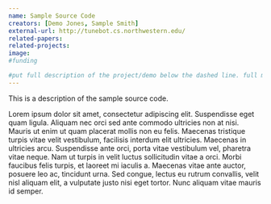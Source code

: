 ```yaml
---
name: Sample Source Code
creators: [Demo Jones, Sample Smith]
external-url: http://tunebot.cs.northwestern.edu/
related-papers:
related-projects:
image:
#funding

#put full description of the project/demo below the dashed line. full markdown is supported.
---
```


This is a description of the sample source code. 

Lorem ipsum dolor sit amet, consectetur adipiscing elit. Suspendisse eget quam ligula. Aliquam nec orci sed ante commodo ultricies non at nisi. Mauris ut enim ut quam placerat mollis non eu felis. Maecenas tristique turpis vitae velit vestibulum, facilisis interdum elit ultricies. Maecenas in ultricies arcu. Suspendisse ante orci, porta vitae vestibulum vel, pharetra vitae neque. Nam ut turpis in velit luctus sollicitudin vitae a orci. Morbi faucibus felis turpis, et laoreet mi iaculis a. Maecenas vitae ante auctor, posuere leo ac, tincidunt urna. Sed congue, lectus eu rutrum convallis, velit nisl aliquam elit, a vulputate justo nisi eget tortor. Nunc aliquam vitae mauris id semper.
